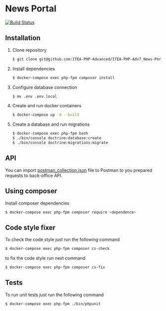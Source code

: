 # News Portal

[![Build Status](https://travis-ci.org/ITEA-PHP-Advanced/ITEA-PHP-Adv7_News-Portal.svg?branch=dev)](https://travis-ci.org/ITEA-PHP-Advanced/ITEA-PHP-Adv7_News-Portal)

## Installation

1. Clone repository

    ```sh
    $ git clone git@github.com:ITEA-PHP-Advanced/ITEA-PHP-Adv7_News-Portal.git
    ```
   
2. Install dependencies

    ```sh
    $ docker-compose exec php-fpm composer install
    ```

3. Configure database connection

    ```sh
    $ mv .env .env.local
    ```
   
4. Create and run docker containers

    ```sh
    $ docker-compose up -d --build
    ```
   
5. Create a database and run migrations

    ```sh
    $ docker-compose exec php-fpm bash
    $ ./bin/console doctrine:database:create
    $ ./bin/console doctrine:migrations:migrate
    ```    

## API

You can import [postman_collection.json](postman_collection.json) file to Postman to you prepared requests to back-office API.

## Using composer
Install composer dependencies
```sh
$ docker-compose exec php-fpm composer require <dependence>
```  
## Code style fixer

To check the code style just run the following command


```bash
$ docker-compose exec php-fpm composer cs-check
```


to fix the code style run next command

```bash
$ docker-compose exec php-fpm composer cs-fix
```

Tests
-----

To run unit tests just run the following command

```bash
$ docker-compose exec php-fpm ./bin/phpunit
```
